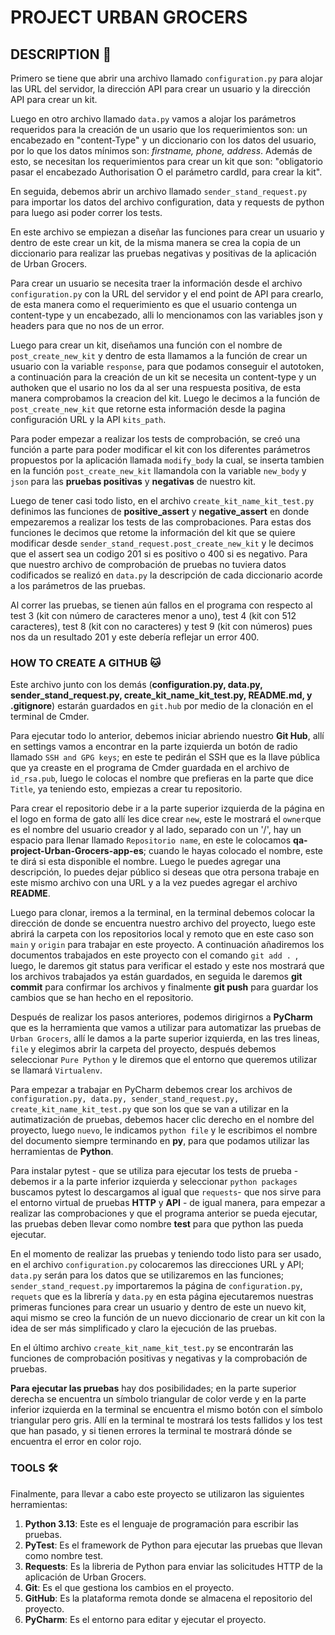 # PROJECT URBAN GROCERS
## DESCRIPTION 📖

Primero se tiene que abrir una archivo llamado `configuration.py` para alojar las URL del servidor, la dirección API para crear un usuario y la dirección API para crear un kit.

Luego en otro archivo llamado `data.py` vamos a alojar los parámetros requeridos para la creación de un usario que los requerimientos son: un encabezado en "content-Type" y un diccionario con los datos del usuario, por lo que los datos mínimos son: *firstname, phone, address*. Además de esto, se necesitan los requerimientos para crear un kit que son: "obligatorio pasar el encabezado Authorisation O el parámetro cardId, para crear la kit".

En seguida, debemos abrir un archivo llamado `sender_stand_request.py` para importar los datos del archivo configuration, data y requests de python para luego asi poder correr los tests.

En este archivo se empiezan a diseñar las funciones para crear un usuario y dentro de este crear un kit, de la misma manera se crea la copia de un diccionario para realizar las pruebas negativas y positivas de la aplicación de Urban Grocers.

Para crear un usuario se necesita traer la información desde el archivo `configuration.py` con la URL del servidor y el end point de API para crearlo, de esta manera como el requerimiento es que el usuario contenga un content-type y un encabezado, alli lo mencionamos con las variables json y headers para que no nos de un error.

Luego para crear un kit, diseñamos una función con el nombre de `post_create_new_kit` y dentro de esta llamamos a la función de crear un usuario con la variable `response`, para que podamos conseguir el autotoken, a continuación para la creación de un kit se necesita un content-type y un authoken que el usario no los da al ser una respuesta positiva, de esta manera comprobamos la creacion del kit. Luego le decimos a la función de `post_create_new_kit` que retorne esta información desde la pagina configuración URL y la API `kits_path`.

Para poder empezar a realizar los tests de comprobación, se creó una función a parte para poder modificar el kit con los diferentes parámetros propuestos por la aplicación llamada `modify_body` la cual, se inserta tambien en la función `post_create_new_kit` llamandola con la variable `new_body` y `json` para las **pruebas positivas** y **negativas** de nuestro kit.  

Luego de tener casi todo listo, en el archivo `create_kit_name_kit_test.py` definimos las funciones de **positive_assert** y **negative_assert** en donde empezaremos a realizar los tests de las comprobaciones. Para estas dos funciones le decimos que retome la información del kit que se quiere modificar desde `sender_stand_request.post_create_new_kit` y le decimos que el assert sea un codigo 201 si es positivo o 400 si es negativo. Para que nuestro archivo de comprobación de pruebas no tuviera datos codificados se realizó en `data.py` la descripción de cada diccionario acorde a los parámetros de las pruebas.

Al correr las pruebas, se tienen aún fallos en el programa con respecto al test 3 (kit con número de caracteres menor a uno), test 4 (kit con 512 caracteres), test 8 (kit con no caracteres) y test 9 (kit con números) pues nos da un resultado 201 y este debería reflejar un error 400.

### HOW TO CREATE A GITHUB 🐱

Este archivo junto con los demás (**configuration.py, data.py, sender_stand_request.py, create_kit_name_kit_test.py, README.md, y .gitignore**) estarán guardados en `git.hub` por medio de la clonación en el terminal de Cmder.

Para ejecutar todo lo anterior, debemos iniciar abriendo nuestro **Git Hub**, allí en settings vamos a encontrar en la parte izquierda un botón de radio llamado `SSH and GPG keys`; en este te pedirán el SSH que es la llave pública que ya creaste en el programa de Cmder guardada en el archivo de `id_rsa.pub`, luego le colocas el nombre que prefieras en la parte que dice `Title`, ya teniendo esto, empiezas a crear tu repositorio.

Para crear el repositorio debe ir a la parte superior izquierda de la página en el logo en forma de gato allí les dice crear `new`, este le mostrará el `owner`que es el nombre del usuario creador y al lado, separado con un '/', hay un espacio para llenar llamado `Repositorio name`, en este le colocamos **qa-project-Urban-Grocers-app-es**; cuando le hayas colocado el nombre, este te dirá si esta disponible el nombre. Luego le puedes agregar una descripción, lo puedes dejar público si deseas que otra persona trabaje en este mismo archivo con una URL y a la vez puedes agregar el archivo **README**.

Luego para clonar, iremos a la terminal, en la terminal debemos colocar la dirección de donde se encuentra nuestro archivo del proyecto, luego este abrirá la carpeta con los repositorios local y remoto que en este caso son `main` y `origin` para trabajar en este proyecto. A continuación añadiremos los documentos trabajados en este proyecto con el comando `git add . `, luego, le daremos git status para verificar el estado y este nos mostrará que los archivos trabajados ya están guardados, en seguida le daremos **git commit** para confirmar los archivos y finalmente **git push** para guardar los cambios que se han hecho en el repositorio.

Después de realizar los pasos anteriores, podemos dirigirnos a **PyCharm** que es la herramienta que vamos a utilizar para automatizar las pruebas de `Urban Grocers`, allí le damos a la parte superior izquierda, en las tres lineas, `file` y elegimos abrir la carpeta del proyecto, después debemos seleccionar `Pure Python` y le diremos que el entorno que queremos utilizar se llamará `Virtualenv`.

Para empezar a trabajar en PyCharm debemos crear los archivos de `configuration.py, data.py, sender_stand_request.py, create_kit_name_kit_test.py` que son los que se van a utilizar en la autimatización de pruebas, debemos hacer clic derecho en el nombre del proyecto, luego `nuevo`, le indicamos `python file` y le escribimos el nombre del documento siempre terminando en **py**, para que podamos utilizar las herramientas de **Python**.

Para instalar pytest - que se utiliza para ejecutar los tests de prueba - debemos ir a la parte inferior izquierda y seleccionar `python packages` buscamos pytest lo descargamos al igual que `requests`- que nos sirve para el entorno virtual de pruebas **HTTP** y **API** - de igual manera, para empezar a realizar las comprobaciones y que el programa anterior se pueda ejecutar, las pruebas deben llevar como nombre **test** para que python las pueda ejecutar. 

En el momento de realizar las pruebas y teniendo todo listo para ser usado, en el archivo `configuration.py` colocaremos las direcciones URL y API; `data.py` serán para los datos que se utilizaremos en las funciones; `sender_stand_request.py` importaremos la página de `configuration.py`, `requets` que es la librería y `data.py` en esta página ejecutaremos nuestras primeras funciones para crear un usuario y dentro de este un nuevo kit, aqui mismo se creo la función de un nuevo diccionario de crear un kit con la idea de ser más simplificado y claro la ejecución de las pruebas.

En el último archivo `create_kit_name_kit_test.py` se encontrarán las funciones de comprobación positivas y negativas y la comprobación de pruebas.

**Para ejecutar las pruebas** hay dos posibilidades; en la parte superior derecha se encuentra un símbolo triangular de color verde y en la parte inferior izquierda en la terminal se encuentra el mismo botón con el símbolo triangular pero gris. Allí en la terminal te mostrará los tests fallidos y los test que han pasado, y si tienen errores la terminal te mostrará dónde se encuentra el error en color rojo.

### TOOLS 🛠️

Finalmente, para llevar a cabo este proyecto se utilizaron las siguientes herramientas:
1. **Python 3.13**: Este es el lenguaje de programación para escribir las pruebas.
2. **PyTest**: Es el framework de Python para ejecutar las pruebas que llevan como nombre test.
3. **Requests**: Es la libreria de Python para enviar las solicitudes HTTP de la aplicación de Urban Grocers.
4. **Git**: Es el que gestiona los cambios en el proyecto.
5. **GitHub**: Es la plataforma remota donde se almacena el repositorio del proyecto.
6. **PyCharm**: Es el entorno para editar y ejecutar el proyecto.

